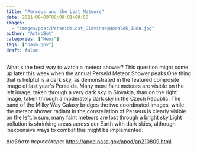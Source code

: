 ```yaml
---
title: "Perseus and the Lost Meteors"
date: 2021-08-09T06:08:01+00:00
images:
  - "images/post/PerseidsLost_SlovinskyHoralek_1080.jpg"
author: "AstroBot"
categories: ["News"]
tags: ["nasa.gov"]
draft: false
---
```


What's the best way to watch a meteor shower? This question might come up later this week when the annual Perseid Meteor Shower peaks.One thing that is helpful is a dark sky, as demonstrated in the featured composite image of last year's Perseids. Many more faint meteors are visible on the left image, taken through a very dark sky in Slovakia, than on the right image, taken through a moderately dark sky in the Czech Republic. The band of the Milky Way Galaxy bridges the two coordinated images, while the meteor shower radiant in the constellation of Perseus is clearly visible on the left.In sum, many faint meteors are lost through a bright sky.Light pollution is shrinking areas across our Earth with dark skies, although inexpensive ways to combat this might be implemented. 

Διαβάστε περισσότερα: https://apod.nasa.gov/apod/ap210809.html
